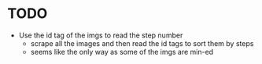# TODO
- Use the id tag of the imgs to read the step number
    - scrape all the images and then read the id tags to sort them by steps
    - seems like the only way as some of the imgs are min-ed

